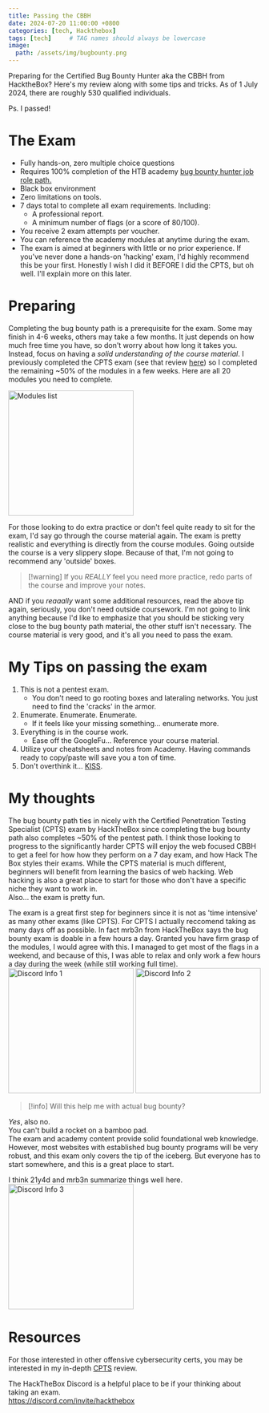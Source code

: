 ```yaml
---
title: Passing the CBBH 
date: 2024-07-20 11:00:00 +0800
categories: [tech, Hackthebox]
tags: [tech]     # TAG names should always be lowercase
image: 
  path: /assets/img/bugbounty.png
---
```


Preparing for the Certified Bug Bounty Hunter aka the CBBH from HacktheBox? Here's my review along with some tips and tricks. As of 1 July 2024, there are roughly 530 qualified individuals.

Ps. I passed!

# The Exam

- Fully hands-on, zero multiple choice questions
- Requires 100% completion of the HTB academy [bug bounty hunter job role path.](https://academy.hackthebox.com/path/preview/bug-bounty-hunter)
- Black box environment
- Zero limitations on tools. 
- 7 days total to complete all exam requirements. Including:
	- A professional report.
	- A minimum number of flags (or a score of 80/100).
- You receive 2 exam attempts per voucher.
- You can reference the academy modules at anytime during the exam.
- The exam is aimed at beginners with little or no prior experience. If you've never done a hands-on 'hacking' exam, I'd highly recommend this be your first. Honestly I wish I did it BEFORE I did the CPTS, but oh well. I'll explain more on this later.

# Preparing

Completing the bug bounty path is a prerequisite for the exam. Some may finish in 4-6 weeks, others may take a few months. It just depends on how much free time you have, so don't worry about how long it takes you. Instead, focus on having a *solid understanding of the course material*. I previously completed the CPTS exam (see that review [here](https://cyberskies.org/posts/CPTS/)) so I completed the remaining ~50% of the modules in a few weeks. Here are all 20 modules you need to complete. 

<img src= "https://github.com/MTTGIT19/mttgit19.github.io/assets/cbbh_modules.png" width="250" alt = "Modules list">

For those looking to do extra practice or don't feel quite ready to sit for the exam, I'd say go through the course material again. The exam is pretty realistic and everything is directly from the course modules. Going outside the course is a very slippery slope. Because of that, I'm not going to recommend any 'outside' boxes.

>[!warning] If you *REALLY* feel you need more practice, redo parts of the course and improve your notes.

AND if you *reaaally* want some additional resources, read the above tip again, seriously, you don't need outside coursework. I'm not going to link anything because I'd like to emphasize that you should be sticking very close to the bug bounty path material, the other stuff isn't necessary. The course material is very good, and it's all you need to pass the exam. 

# My Tips on passing the exam

1. This is not a pentest exam. 
	- You don't need to go rooting boxes and lateraling networks. You just need to find the 'cracks' in the armor. 
2. Enumerate. Enumerate. Enumerate. 
	- If it feels like your missing something... enumerate more.  
3. Everything is in the course work.
	- Ease off the GoogleFu... Reference your course material.
4. Utilize your cheatsheets and notes from Academy. Having commands ready to copy/paste will save you a ton of time. 
5. Don't overthink it... [KISS](https://cyberskies.org/posts/lifeprinciples/). 

# My thoughts

The bug bounty path ties in nicely with the Certified Penetration Testing Specialist (CPTS) exam by HackTheBox since completing the bug bounty path also completes ~50% of the pentest path. I think those looking to progress to the significantly harder CPTS will enjoy the web focused CBBH to get a feel for how how they perform on a 7 day exam, and how Hack The Box styles their exams. While the CPTS material is much different, beginners will benefit from learning the basics of web hacking. Web hacking is also a great place to start for those who don't have a specific niche they want to work in.   
Also... the exam is pretty fun. 

The exam is a great first step for beginners since it is not as 'time intensive' as many other exams (like CPTS). For CPTS I actually reccomend taking as many days off as possible. In fact mrb3n from HackTheBox says the bug bounty exam is doable in a few hours a day. Granted you have firm grasp of the modules, I would agree with this. I managed to get most of the flags in a weekend, and because of this, I was able to relax and only work a few hours a day during the week (while still working full time).  
<img src= "https://github.com/MTTGIT19/mttgit19.github.io/assets/htb_discord1.png" width="250" alt = "Discord Info 1">
<img src= "https://github.com/MTTGIT19/mttgit19.github.io/assets/htb_discord2.png" width="250" alt = "Discord Info 2">

>[!info] Will this help me with actual bug bounty? 

*Yes*, also no.  
You can't build a rocket on a bamboo pad.   
The exam and academy content provide solid foundational web knowledge. However, most websites with established bug bounty programs will be very robust, and this exam only covers the tip of the iceberg. But everyone has to start somewhere, and this is a great place to start. 

I think 21y4d and mrb3n summarize things well here. 
<img src= "https://github.com/MTTGIT19/mttgit19.github.io/assets/htb_discord3.png" width="250" alt = "Discord Info 3">

# Resources

For those interested in other offensive cybersecurity certs, you may be interested in my in-depth [CPTS](https://cyberskies.org/posts/CPTS/) review.   

The HackTheBox Discord is a helpful place to be if your thinking about taking an exam.   
https://discord.com/invite/hackthebox


  
